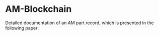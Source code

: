 # AM-Blockchain
Detailed documentation of an AM part record, which is presented in the following paper: 
